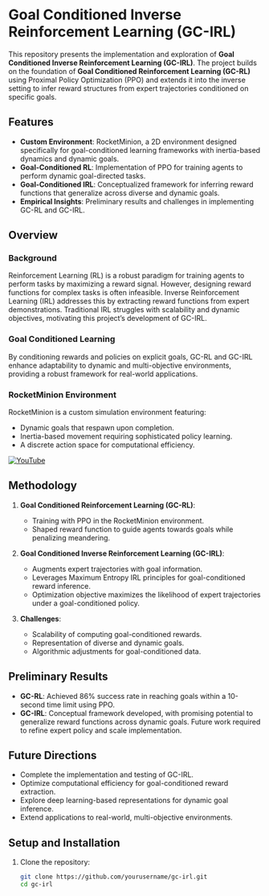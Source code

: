 # Goal Conditioned Inverse Reinforcement Learning (GC-IRL)

This repository presents the implementation and exploration of **Goal Conditioned Inverse Reinforcement Learning (GC-IRL)**. The project builds on the foundation of **Goal Conditioned Reinforcement Learning (GC-RL)** using Proximal Policy Optimization (PPO) and extends it into the inverse setting to infer reward structures from expert trajectories conditioned on specific goals.

## Features

- **Custom Environment**: RocketMinion, a 2D environment designed specifically for goal-conditioned learning frameworks with inertia-based dynamics and dynamic goals.
- **Goal-Conditioned RL**: Implementation of PPO for training agents to perform dynamic goal-directed tasks.
- **Goal-Conditioned IRL**: Conceptualized framework for inferring reward functions that generalize across diverse and dynamic goals.
- **Empirical Insights**: Preliminary results and challenges in implementing GC-RL and GC-IRL.

## Overview

### Background
Reinforcement Learning (RL) is a robust paradigm for training agents to perform tasks by maximizing a reward signal. However, designing reward functions for complex tasks is often infeasible. Inverse Reinforcement Learning (IRL) addresses this by extracting reward functions from expert demonstrations. Traditional IRL struggles with scalability and dynamic objectives, motivating this project’s development of GC-IRL.

### Goal Conditioned Learning
By conditioning rewards and policies on explicit goals, GC-RL and GC-IRL enhance adaptability to dynamic and multi-objective environments, providing a robust framework for real-world applications.

### RocketMinion Environment
RocketMinion is a custom simulation environment featuring:
- Dynamic goals that respawn upon completion.
- Inertia-based movement requiring sophisticated policy learning.
- A discrete action space for computational efficiency.

[![YouTube](http://i.ytimg.com/vi/F9vgCncis1g/hqdefault.jpg)](https://www.youtube.com/watch?v=F9vgCncis1g)

## Methodology

1. **Goal Conditioned Reinforcement Learning (GC-RL)**:
   - Training with PPO in the RocketMinion environment.
   - Shaped reward function to guide agents towards goals while penalizing meandering.

2. **Goal Conditioned Inverse Reinforcement Learning (GC-IRL)**:
   - Augments expert trajectories with goal information.
   - Leverages Maximum Entropy IRL principles for goal-conditioned reward inference.
   - Optimization objective maximizes the likelihood of expert trajectories under a goal-conditioned policy.

3. **Challenges**:
   - Scalability of computing goal-conditioned rewards.
   - Representation of diverse and dynamic goals.
   - Algorithmic adjustments for goal-conditioned data.

## Preliminary Results

- **GC-RL**: Achieved 86% success rate in reaching goals within a 10-second time limit using PPO.
- **GC-IRL**: Conceptual framework developed, with promising potential to generalize reward functions across dynamic goals. Future work required to refine expert policy and scale implementation.

## Future Directions

- Complete the implementation and testing of GC-IRL.
- Optimize computational efficiency for goal-conditioned reward extraction.
- Explore deep learning-based representations for dynamic goal inference.
- Extend applications to real-world, multi-objective environments.

## Setup and Installation

1. Clone the repository:
   ```bash
   git clone https://github.com/yourusername/gc-irl.git
   cd gc-irl

